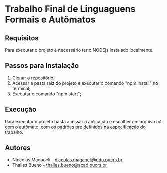 # Trabalho Final de Linguaguens Formais e Autômatos

## Requisitos
Para executar o projeto é necessário ter o NODEjs instalado localmente.

## Passos para Instalação

1. Clonar o repositório;
2. Acessar a pasta raiz do projeto e executar o comando "npm install" no terminal;
3. Executar o comando "npm start";

## Execução

Para executar o projeto basta acessar a aplicação e escolher um arquivo txt com o autômato, com os padrões pré definidos na especificação do trabalho. 

## Autores

- Niccolas Maganeli - niccolas.maganeli@edu.pucrs.br
- Thalles Bueno - thalles.bueno@acad.pucrs.br
